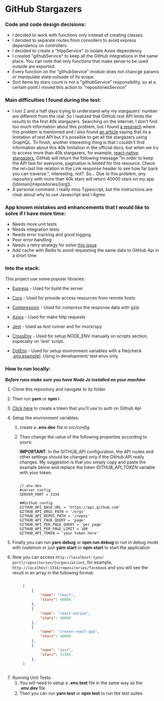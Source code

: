 # GitHub Stargazers

### Code and code design decisions:

- I decided to work with functions only instead of creating classes.
- I decided to separate routes from consollers to avoid express dependency on controllers
- I decided to create a "htppService" to isolate Axios dependency
- I created "githubService" to keep all the GitHub integrations in the same place. You can note that only functions that make sense to be used outside are exported.
- Every function on the "githubService" module does not chancge params or manipulate state outsade of its scope.
- Sort items by stars count is not a "githubService" responsibility, so at a certain point I moved this action to "repositoriesService"

### Main difficulties I found during the test:
- I lost 2 and a half days trying to understand why my stargazers' number are different from the real. So I realized that GitHub rest API limits the results to the first 40k stargazers. Searching on the internet, I don't find too much information about this problem, but I found [a reserach](https://homepages.dcc.ufmg.br/~mtov/pub/2016-icsme "research")  where this problem is mentioned and I also found [an article](https://medium.com/hackernoon/a-dive-into-freecodecamp-stargazers-667fdebfa111 "article" ) saying that its a limitation of rest API but it's possible to get all the stargazers using GraphQL. To finish, another interesting thing is that I couldn't find information about this 40k limitation in the official docs, but when we try to access more than 40k stargazers, for example, [react-native stargazers](https://api.github.com/repos/facebook/react-native/stargazers?per_page=100&page=401 "react-native stargazers"),  GitHub will return the following message "In order to keep the API fast for everyone, pagination is limited for this resource. Check the rel=last link relation in the Link response header to see how far back you can traverse.", interesting, not?. So... Due to this problem, any repository with more than 40k stars will return 40000 stars on my app ([domain]/repositories/[org]).
- A personal comment: I really miss Typescript, but the instructions are clear about why to use Javascript and I Agree

### App known mistakes and enhancements that I would like to solve if I have more time:
- Needs more unit tests
- Needs integration tests
- Needs error tracking and good logging
- Poor error handling
- Needs a retry strategy for solve [this issue]( https://github.com/leo2d/github-stargazers/issues/1 "Issue")  
- Add cache with Redis to avoid requesting the same data to GitHub Api in a short time


### Into the stack:

This project use some popular libraries:

- [Express]( https://expressjs.com/ "Express") - Used for build the server

- [Cors]( https://expressjs.com/en/resources/middleware/cors.html "Cors") - Used for provide access resources from remote hosts

- [Compression]( http://expressjs.com/en/resources/middleware/compression.html "Compression") - Used for compress the response data with gzip

- [Axios]( https://github.com/axios/axios "Axios") - Used for make http requests

- [Jest]( https://jestjs.io/ "Jest") - Used as test runner and for mock/spy

- [CrossEnv]( https://github.com/kentcdodds/cross-env#readme "cross-env") - Used for setup NODE_ENV manually on scripts section, especially on 'test' script. 

- [DotEnv]( https://github.com/motdotla/dotenv#readme "dotenv") - Used for setup environment variables with a file(check [.env.example]( https://github.com/leo2d/github-stargazers/blob/master/src/config/.env.example ".env.example")). Using in development/ test envs only.

### How to run locally:

***Before runs make sure you have Node Js installed on your machine***

1. Clone this repository and navigate to its folder
2. Then run __yarn__ or __npm i__
3. [Click here](  https://github.com/settings/tokens "tokens") to create a token that you'll use to auth on Github Api
    
4. Setup the environment variables:
    1. create a **.env.dev** file in _src/config_
    2. Then change the value of the following properties according to yours:  
    
            
        **IMPORTANT**: In the GITHUB_API configuration, the API routes and other settings should be changed only if the GitHub API really changes.
         My suggestion is that you simply copy and paste the example below and replace the token _GITHUB_API_TOKEN_ variable with your token.
         
        ```env

        //.env.dev
        #server config
        SERVER_PORT = 3334

        ##Github config
        GITHUB_API_BASE_URL = 'https://api.github.com'
        GITHUB_API_ORGS_PATH = '/orgs'
        GITHUB_API_REPOS_PATH = '/repos'
        GITHUB_API_PAGE_QUERY = 'page'
        GITHUB_API_PER_PAGE_QUERY = 'per_page'
        GITHUB_API_PER_PAGE_LIMIT = 100
        GITHUB_API_TOKEN = 'your token here'
        
        ```

    
5. Finally you can run __yarn debug__ or __npm run debug__ to run in debug mode with nodemon or just __yarn start__ or __npm start__ to start the application

6. Now you can access ``` http://localhost:{your port}/repositories/{organization} ```, for example, ``` http://localhost:3334/repositories/facebook ``` and you will see the result in an array in the following format:
         
```json

        [
            {
                "name": "react",
                "stars": 40000
            },
            {
                "name": "react-native",
                "stars": 40000
            },
            {
                "name": "create-react-app",
                "stars": 40000
            },
            {
                "name": "jest",
                "stars": 31585
            },
        ]
        
```

7. Running Unit Tests:
    1. You will need to setup a **.env.test** file in the same way as the **.env.dev** file
    2. Then you can run __yarn test__ or __npm test__ to run the test suites

